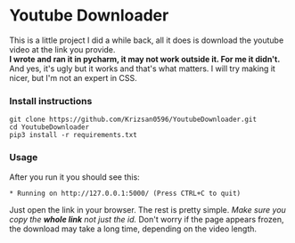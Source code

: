 # Youtube Downloader
 
 This is a little project I did a while back, all it does is download the youtube video at the link you provide.  
 **I wrote and ran it in pycharm, it may not work outside it. For me it didn't.**
 And yes, it's ugly but it works and that's what matters. I will try making it nicer, but I'm not an expert in CSS.

### Install instructions
 ```
 git clone https://github.com/Krizsan0596/YoutubeDownloader.git
 cd YoutubeDownloader
 pip3 install -r requirements.txt
 ```
### Usage
 After you run it you should see this:
 ```
 * Running on http://127.0.0.1:5000/ (Press CTRL+C to quit)
 ```
 Just open the link in your browser. The rest is pretty simple. *Make sure you copy the **whole link** not just the id.*
 Don't worry if the page appears frozen, the download may take a long time, depending on the video length.